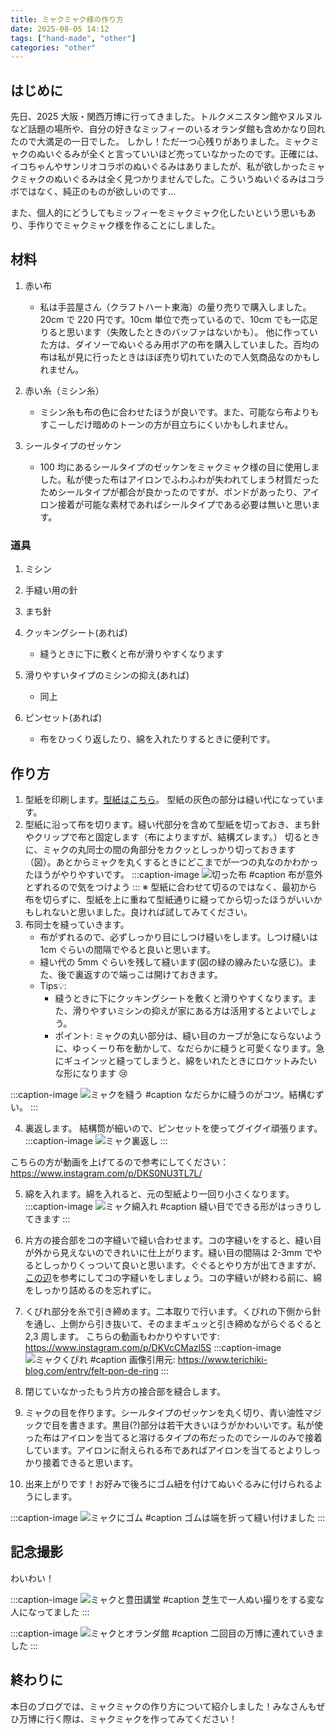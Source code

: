 ```yaml
---
title: ミャクミャク様の作り方
date: 2025-08-05 14:12
tags: ["hand-made", "other"]
categories: "other"
---
```


## はじめに

先日、2025 大阪・関西万博に行ってきました。トルクメニスタン館やヌルヌルなど話題の場所や、自分の好きなミッフィーのいるオランダ館も含めかなり回れたので大満足の一日でした。
しかし！ただ一つ心残りがありました。ミャクミャクのぬいぐるみが全くと言っていいほど売っていなかったのです。正確には、イコちゃんやサンリオコラボのぬいぐるみはありましたが、私が欲しかったミャクミャクのぬいぐるみは全く見つかりませんでした。こういうぬいぐるみはコラボではなく、純正のものが欲しいのです…

また、個人的にどうしてもミッフィーをミャクミャク化したいという思いもあり、手作りでミャクミャク様を作ることにしました。

## 材料

1. 赤い布

   - 私は手芸屋さん（クラフトハート東海）の量り売りで購入しました。20cm で 220 円です。10cm 単位で売っているので、10cm でも一応足りると思います（失敗したときのバッファはないかも）。
     他に作っていた方は、ダイソーでぬいぐるみ用ボアの布を購入していました。百均の布は私が見に行ったときはほぼ売り切れていたので人気商品なのかもしれません。

2. 赤い糸（ミシン糸）

   - ミシン糸も布の色に合わせたほうが良いです。また、可能なら布よりもすこーしだけ暗めのトーンの方が目立ちにくいかもしれません。

3. シールタイプのゼッケン
   - 100 均にあるシールタイプのゼッケンをミャクミャク様の目に使用しました。私が使った布はアイロンでふわふわが失われてしまう材質だったためシールタイプが都合が良かったのですが、ボンドがあったり、アイロン接着が可能な素材であればシールタイプである必要は無いと思います。

### 道具

1. ミシン
1. 手縫い用の針
1. まち針
1. クッキングシート(あれば)

   - 縫うときに下に敷くと布が滑りやすくなります

1. 滑りやすいタイプのミシンの抑え(あれば)

   - 同上

1. ピンセット(あれば)
   - 布をひっくり返したり、綿を入れたりするときに便利です。

## 作り方

1. 型紙を印刷します。[型紙はこちら](https://drive.google.com/file/d/1u0c_SBeAsPPEmOYoxP-Nl885ZtFdjBPS/view?usp=sharing)。
   型紙の灰色の部分は縫い代になっています。
2. 型紙に沿って布を切ります。縫い代部分を含めて型紙を切っておき、まち針やクリップで布と固定します（布によりますが、結構ズレます。）
   切るときに、ミャクの丸同士の間の角部分をカクッとしっかり切っておきます（図）。あとからミャクを丸くするときにどこまでが一つの丸なのかわかったほうがやりやすいです。
   :::caption-image
   ![切った布](/img/myaku-cut.png)
   #caption
   布が意外とずれるので気をつけよう
   :::
   ※ 型紙に合わせて切るのではなく、最初から布を切らずに、型紙を上に重ねて型紙通りに縫ってから切ったほうがいいかもしれないと思いました。良ければ試してみてください。
3. 布同士を縫っていきます。
   - 布がずれるので、必ずしっかり目にしつけ縫いをします。しつけ縫いは 1cm ぐらいの間隔でやると良いと思います。
   - 縫い代の 5mm ぐらいを残して縫います(図の緑の線みたいな感じ)。また、後で裏返すので端っこは開けておきます。
   - Tips💡:
     - 縫うときに下にクッキングシートを敷くと滑りやすくなります。また、滑りやすいミシンの抑えが家にある方は活用するとよいでしょう。
     - ポイント: ミャクの丸い部分は、縫い目のカーブが急にならないように、ゆっくーり布を動かして、なだらかに縫うと可愛くなります。急にギュインッと縫ってしまうと、綿をいれたときにロケットみたいな形になります 😢

:::caption-image
![ミャクを縫う](/img/myaku-sew.png)
#caption
なだらかに縫うのがコツ。結構むずい。
:::

4. 裏返します。
   結構筒が細いので、ピンセットを使ってグイグイ頑張ります。
   :::caption-image
   ![ミャク裏返し](/img/myaku-uragaeshi.png)
   :::

こちらの方が動画を上げてるので参考にしてください：
<https://www.instagram.com/p/DKS0NU3TL7L/>

5. 綿を入れます。綿を入れると、元の型紙より一回り小さくなります。
   :::caption-image
   ![ミャク綿入れ](/img/myaku-wata.png)
   #caption
   縫い目でできる形がはっきりしてきます
   :::

6. 片方の接合部をコの字縫いで縫い合わせます。コの字縫いをすると、縫い目が外から見えないのできれいに仕上がります。縫い目の間隔は 2-3mm でやるとしっかりくっついて良いと思います。ぐぐるとやり方が出てきますが、[この辺](https://me.tv-osaka.co.jp/recipe/general-merchandis/general-merchandis-others/30084/)を参考にしてコの字縫いをしましょう。コの字縫いが終わる前に、綿をしっかり詰めるのを忘れずに。

7. くびれ部分を糸で引き締めます。二本取りで行います。くびれの下側から針を通し、上側から引き抜いて、そのままギュッと引き締めながらぐるぐると 2,3 周します。
   こちらの動画もわかりやすいです: <https://www.instagram.com/p/DKVcCMazl5S>
   :::caption-image
   ![ミャクくびれ](/img/myaku-kubire.png)
   #caption
   画像引用元: <https://www.terichiki-blog.com/entry/felt-pon-de-ring>
   :::

8. 閉じていなかったもう片方の接合部を縫合します。
9. ミャクの目を作ります。シールタイプのゼッケンを丸く切り、青い油性マジックで目を書きます。黒目(?)部分は若干大きいほうがかわいいです。私が使った布はアイロンを当てると溶けるタイプの布だったのでシールのみで接着しています。アイロンに耐えられる布であればアイロンを当てるとよりしっかり接着できると思います。
10. 出来上がりです！お好みで後ろにゴム紐を付けてぬいぐるみに付けられるようにします。

:::caption-image
![ミャクにゴム](/img/myaku-gomu.jpg)
#caption
ゴムは端を折って縫い付けました
:::

## 記念撮影

わいわい！

:::caption-image
![ミャクと豊田講堂](/img/myaku-toyotakodo.png)
#caption
芝生で一人ぬい撮りをする変な人になってました
:::

:::caption-image
![ミャクとオランダ館](/img/myaku-orandakan.png)
#caption
二回目の万博に連れていきました
:::

## 終わりに

本日のブログでは、ミャクミャクの作り方について紹介しました！みなさんもぜひ万博に行く際は、ミャクミャクを作ってみてください！
